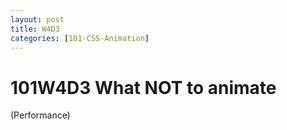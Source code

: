 ```yaml
---
layout: post
title: W4D3
categories: [101-CSS-Animation]
---
```


# 101W4D3 What NOT to animate

(Performance)
